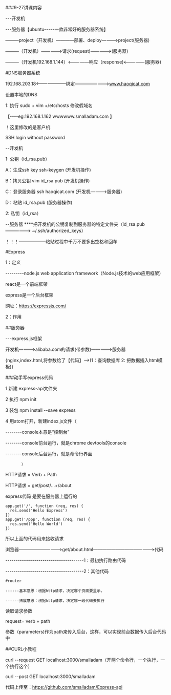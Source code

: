  ###9-27讲课内容

 ---开发机


 ---服务器【ubuntu-----一款非常好的服务器系统】

———project（开发机）————部署、deploy————>project(服务器)

———（开发机）—————>请求(request)—————>(服务器)

———（开发机192.168.1.144）<—————响应（response)<—————(服务器)

#DNS服务器系统

192.168.203.18<———————绑定————————>www.haoqicat.com

设置本地的DNS

1: 执行 sudo + vim +/etc/hosts  修改假域名

  【----eg:192.168.1.162        wwwwww.smalladam.com 】

！这里修改的是客户机

SSH  login without password

--开发机

1: 公钥（id_rsa.pub）


   A：生成ssh key  ssh-keygen (开发机操作)

   B：拷贝公钥 vim id_rsa.pub (开发机操作)

   C：登录服务器 ssh haoqicat.com (开发机————>服务器)

   D：粘贴 id_rsa.pub (服务器操作)


2: 私钥（id_rsa）

--服务器
****把开发机的公钥复制到服务器的特定文件夹（id_rsa.pub——————> ~/.ssh/authorized_keys）

！！！——————粘贴过程中千万不要多出空格和回车

#Express

1：定义

---------node.js web application framework（Node.js技术的web应用框架）

react是一个前端框架

express是一个后台框架

网址：https://expressjs.com/

2：作用

##服务器

---express.js框架

开发机————>alibaba.com的请求(带参数)—————>服务器

{nginx,index.html,将参数给了【代码】——>(1：查询数据库 2: 把数据插入html模板)}

###动手写express代码

1 新建 express-api文件夹

2 执行 npm init

3 装包 npm install --save express

4 用atom打开，新建index.js文件（

--------console本意是“控制台”

--------console前台运行，就是chrome devtools的console

--------console后台运行，就是命令行界面

           ）


   HTTP请求 = Verb + Path

   HTTP请求 = get/post/...+/about

express代码 是要在服务器上运行的
```
app.get('/', function (req, res) {
  res.send('Hello Express')
})
app.get('/ppp', function (req, res) {
  res.send('Hello World')
})

```
所以上面的代码用来接收请求

浏览器——————————>get/about.html——————————————>代码

--------------------------------------1：最初执行路由代码

--------------------------------------2：其他代码

    #router

    ------基本意思：根据http请求，决定哪个页面要显示。

    ------拓展意思：根据http请求，决定哪一段代码要执行



读取请求参数

request= verb + path

参数（parameters)作为path来传入后台，这样，可以实现前台数据传入后台代码中

##CURL小教程

curl --request GET localhost:3000/smalladam（开两个命令行，一个执行，一个执行这个）

curl --post GET localhost:3000/smalladam

代码上传至：https://github.com/smalladam/Express-api
